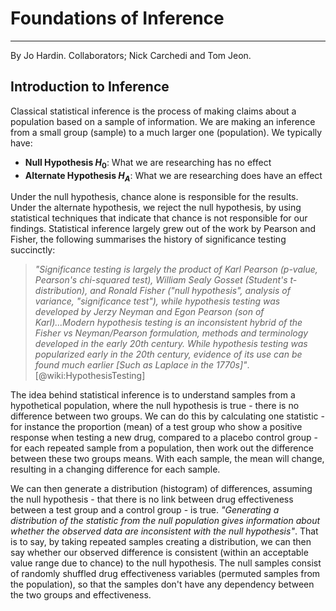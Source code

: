 # Foundations of Inference
***
By Jo Hardin. Collaborators; Nick Carchedi and Tom Jeon.

## Introduction to Inference

Classical statistical inference is the process of making claims about a population based on a sample of information.  We are making an inference from a small group (sample) to a much larger one (population).  We typically have:

* **Null Hypothesis $H_{0}$**: What we are researching has no effect
* **Alternate Hypothesis $H_{A}$**: What we are researching does have an effect

Under the null hypothesis, chance alone is responsible for the results.  Under the alternate hypothesis, we reject the null hypothesis, by using statistical techniques that indicate that chance is not responsible for our findings.  Statistical inference largely grew out of the work by Pearson and Fisher, the following summarises the history of significance testing succinctly:

>*"Significance testing is largely the product of Karl Pearson (p-value, Pearson's chi-squared test), William Sealy Gosset (Student's t-distribution), and Ronald Fisher ("null hypothesis", analysis of variance, "significance test"), while hypothesis testing was developed by Jerzy Neyman and Egon Pearson (son of Karl)...Modern hypothesis testing is an inconsistent hybrid of the Fisher vs Neyman/Pearson formulation, methods and terminology developed in the early 20th century. While hypothesis testing was popularized early in the 20th century, evidence of its use can be found much earlier [Such as Laplace in the 1770s]"*. [@wiki:HypothesisTesting]

The idea behind statistical inference is to understand samples from a hypothetical population, where the null hypothesis is true - there is no difference between two groups. We can do this by calculating one statistic - for instance the proportion (mean) of a test group who show a positive response when testing a new drug, compared to a placebo control group - for each repeated sample from a population, then work out the difference between these two groups means. With each sample, the mean will change, resulting in a changing difference for each sample.

We can then generate a distribution (histogram) of differences, assuming the null hypothesis - that there is no link between drug effectiveness between a test group and a control group - is true. *"Generating a distribution of the statistic from the null population gives information about whether the observed data are inconsistent with the null hypothesis"*. That is to say, by taking repeated samples creating a distribution, we can then say whether our observed difference is consistent (within an acceptable value range due to chance) to the null hypothesis. The null samples consist of randomly shuffled drug effectiveness variables (permuted samples from the population), so that the samples don't have any dependency between the two groups and effectiveness. 
